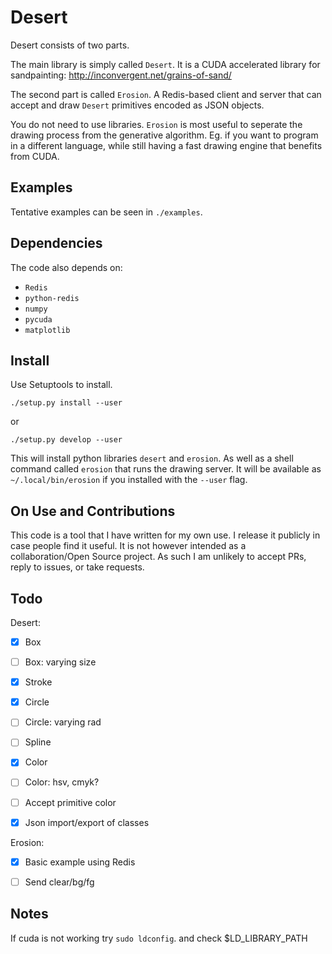 # Desert

Desert consists of two parts.

The main library is simply called `Desert`. It is a CUDA accelerated library
for sandpainting: http://inconvergent.net/grains-of-sand/

The second part is called `Erosion`. A Redis-based client and server that can
accept and draw `Desert` primitives encoded as JSON objects.

You do not need to use libraries. `Erosion` is most useful to seperate the
drawing process from the generative algorithm. Eg. if you want to program in a
different language, while still having a fast drawing engine that benefits from
CUDA.

## Examples

Tentative examples can be seen in `./examples`.


## Dependencies

The code also depends on:

*    `Redis`
*    `python-redis`
*    `numpy`
*    `pycuda`
*    `matplotlib`


## Install

Use Setuptools to install.

    ./setup.py install --user

or

    ./setup.py develop --user

This will install python libraries `desert` and `erosion`. As well as a shell
command called `erosion` that runs the drawing server. It will be available as
`~/.local/bin/erosion` if you installed with the `--user` flag.


## On Use and Contributions

This code is a tool that I have written for my own use. I release it publicly
in case people find it useful. It is not however intended as a
collaboration/Open Source project. As such I am unlikely to accept PRs, reply
to issues, or take requests.


## Todo

Desert:

- [x] Box
- [ ] Box: varying size
- [x] Stroke
- [x] Circle
- [ ] Circle: varying rad
- [ ] Spline
- [x] Color
- [ ] Color: hsv, cmyk?
- [ ] Accept primitive color
- [x] Json import/export of classes


Erosion:

- [x] Basic example using Redis
- [ ] Send clear/bg/fg


## Notes

If cuda is not working try `sudo ldconfig`. and check $LD_LIBRARY_PATH


